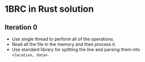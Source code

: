 # 1BRC in Rust solution

## Iteration 0
- Use single thread to perform all of the operations.
- Read all the file in the memory and then process it.
- Use standard library for splitting the line and parsing them into `<location, data>`.

